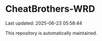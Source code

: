 # CheatBrothers-WRD

Last updated: 2025-06-23 05:58:44

This repository is automatically maintained.
